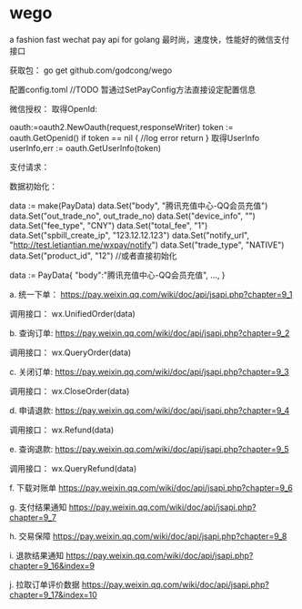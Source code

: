 # wego
a fashion fast wechat pay api for golang
最时尚，速度快，性能好的微信支付接口

获取包： go get github.com/godcong/wego

配置config.toml
//TODO 暂通过SetPayConfig方法直接设定配置信息

微信授权：
取得OpenId:

oauth:=oauth2.NewOauth(request,responseWriter) token := oauth.GetOpenid() if token == nil { //log error return } 取得UserInfo userInfo,err := oauth.GetUserInfo(token)

支付请求：

数据初始化：

data := make(PayData)
data.Set("body", "腾讯充值中心-QQ会员充值")
data.Set("out_trade_no", out_trade_no)
data.Set("device_info", "")
data.Set("fee_type", "CNY")
data.Set("total_fee", "1")
data.Set("spbill_create_ip", "123.12.12.123")
data.Set("notify_url", "http://test.letiantian.me/wxpay/notify")
data.Set("trade_type", "NATIVE")
data.Set("product_id", "12")
//或者直接初始化

data := PayData{
"body":"腾讯充值中心-QQ会员充值",
...,
}

a. 统一下单： https://pay.weixin.qq.com/wiki/doc/api/jsapi.php?chapter=9_1

调用接口： wx.UnifiedOrder(data)

b. 查询订单: https://pay.weixin.qq.com/wiki/doc/api/jsapi.php?chapter=9_2

调用接口： wx.QueryOrder(data)

c. 关闭订单: https://pay.weixin.qq.com/wiki/doc/api/jsapi.php?chapter=9_3

调用接口： wx.CloseOrder(data)

d. 申请退款: https://pay.weixin.qq.com/wiki/doc/api/jsapi.php?chapter=9_4

调用接口： wx.Refund(data)

e. 查询退款: https://pay.weixin.qq.com/wiki/doc/api/jsapi.php?chapter=9_5

调用接口： wx.QueryRefund(data)

f. 下载对账单 https://pay.weixin.qq.com/wiki/doc/api/jsapi.php?chapter=9_6

g. 支付结果通知 https://pay.weixin.qq.com/wiki/doc/api/jsapi.php?chapter=9_7

h. 交易保障 https://pay.weixin.qq.com/wiki/doc/api/jsapi.php?chapter=9_8

i. 退款结果通知 https://pay.weixin.qq.com/wiki/doc/api/jsapi.php?chapter=9_16&index=9

j. 拉取订单评价数据 https://pay.weixin.qq.com/wiki/doc/api/jsapi.php?chapter=9_17&index=10
